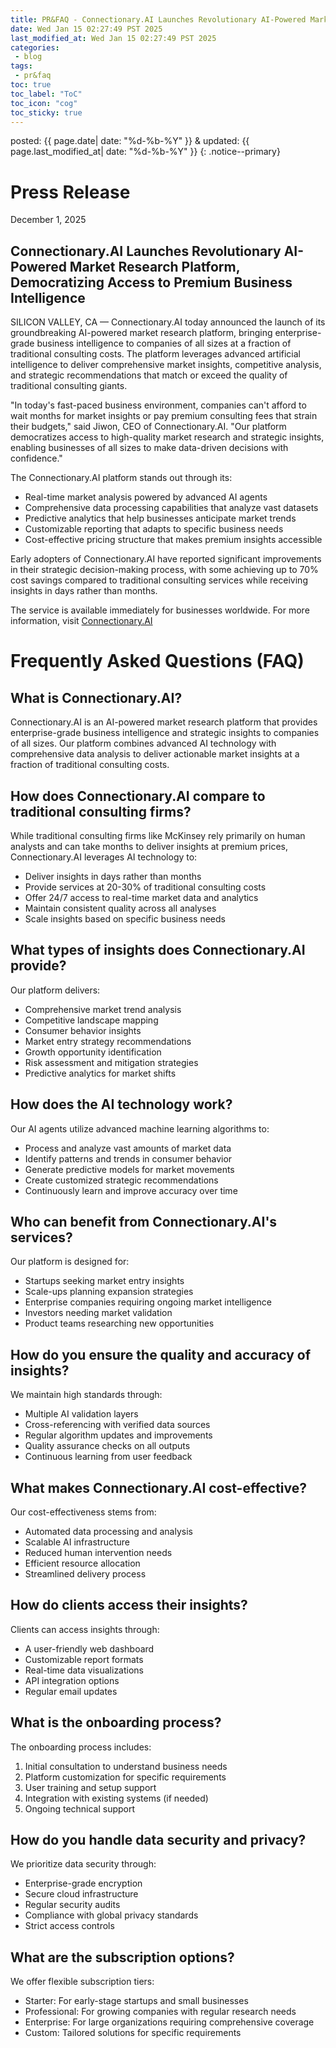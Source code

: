 ```yaml
---
title: PR&FAQ - Connectionary.AI Launches Revolutionary AI-Powered Market Research Platform
date: Wed Jan 15 02:27:49 PST 2025
last_modified_at: Wed Jan 15 02:27:49 PST 2025
categories:
 - blog
tags:
 - pr&faq
toc: true
toc_label: "ToC"
toc_icon: "cog"
toc_sticky: true
---
```


posted: {{ page.date| date: "%d-%b-%Y" }}
&amp;
updated: {{ page.last_modified_at| date: "%d-%b-%Y" }}
{: .notice--primary}

<h1 id="pr">Press Release</h1>

<!--For Immediate Release-->
December 1, 2025

## Connectionary.AI Launches Revolutionary AI-Powered Market Research Platform, Democratizing Access to Premium Business Intelligence

SILICON VALLEY, CA — Connectionary.AI today announced the launch of its groundbreaking AI-powered market research platform, bringing enterprise-grade business intelligence to companies of all sizes at a fraction of traditional consulting costs. The platform leverages advanced artificial intelligence to deliver comprehensive market insights, competitive analysis, and strategic recommendations that match or exceed the quality of traditional consulting giants.

"In today's fast-paced business environment, companies can't afford to wait months for market insights or pay premium consulting fees that strain their budgets," said Jiwon, CEO of Connectionary.AI. "Our platform democratizes access to high-quality market research and strategic insights, enabling businesses of all sizes to make data-driven decisions with confidence."

The Connectionary.AI platform stands out through its:
- Real-time market analysis powered by advanced AI agents
- Comprehensive data processing capabilities that analyze vast datasets
- Predictive analytics that help businesses anticipate market trends
- Customizable reporting that adapts to specific business needs
- Cost-effective pricing structure that makes premium insights accessible

Early adopters of Connectionary.AI have reported significant improvements in their strategic decision-making process, with some achieving up to 70% cost savings compared to traditional consulting services while receiving insights in days rather than months.

The service is available immediately for businesses worldwide. For more information, visit [Connectionary.AI](/)

<h1 id="faq">Frequently Asked Questions (FAQ)</h1>

## What is Connectionary.AI?

Connectionary.AI is an AI-powered market research platform that provides enterprise-grade business intelligence and strategic insights to companies of all sizes. Our platform combines advanced AI technology with comprehensive data analysis to deliver actionable market insights at a fraction of traditional consulting costs.

## How does Connectionary.AI compare to traditional consulting firms?

While traditional consulting firms like McKinsey rely primarily on human analysts and can take months to deliver insights at premium prices, Connectionary.AI leverages AI technology to:
- Deliver insights in days rather than months
- Provide services at 20-30% of traditional consulting costs
- Offer 24/7 access to real-time market data and analytics
- Maintain consistent quality across all analyses
- Scale insights based on specific business needs

## What types of insights does Connectionary.AI provide?
Our platform delivers:
- Comprehensive market trend analysis
- Competitive landscape mapping
- Consumer behavior insights
- Market entry strategy recommendations
- Growth opportunity identification
- Risk assessment and mitigation strategies
- Predictive analytics for market shifts

## How does the AI technology work?
Our AI agents utilize advanced machine learning algorithms to:
- Process and analyze vast amounts of market data
- Identify patterns and trends in consumer behavior
- Generate predictive models for market movements
- Create customized strategic recommendations
- Continuously learn and improve accuracy over time

## Who can benefit from Connectionary.AI's services?
Our platform is designed for:
- Startups seeking market entry insights
- Scale-ups planning expansion strategies
- Enterprise companies requiring ongoing market intelligence
- Investors needing market validation
- Product teams researching new opportunities

## How do you ensure the quality and accuracy of insights?
We maintain high standards through:
- Multiple AI validation layers
- Cross-referencing with verified data sources
- Regular algorithm updates and improvements
- Quality assurance checks on all outputs
- Continuous learning from user feedback

## What makes Connectionary.AI cost-effective?
Our cost-effectiveness stems from:
- Automated data processing and analysis
- Scalable AI infrastructure
- Reduced human intervention needs
- Efficient resource allocation
- Streamlined delivery process

## How do clients access their insights?
Clients can access insights through:
- A user-friendly web dashboard
- Customizable report formats
- Real-time data visualizations
- API integration options
- Regular email updates

## What is the onboarding process?
The onboarding process includes:
1. Initial consultation to understand business needs
2. Platform customization for specific requirements
3. User training and setup support
4. Integration with existing systems (if needed)
5. Ongoing technical support

## How do you handle data security and privacy?
We prioritize data security through:
- Enterprise-grade encryption
- Secure cloud infrastructure
- Regular security audits
- Compliance with global privacy standards
- Strict access controls

## What are the subscription options?
We offer flexible subscription tiers:
- Starter: For early-stage startups and small businesses
- Professional: For growing companies with regular research needs
- Enterprise: For large organizations requiring comprehensive coverage
- Custom: Tailored solutions for specific requirements

